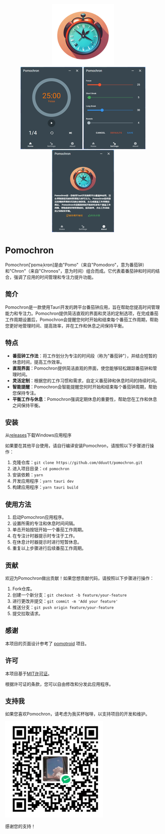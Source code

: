 <div align="center">
  <img alt="Pomotroid" src="src/assets/logo.png" width="200px">
</div>

<div  align="center">
 <img alt="Pomotroid" src="images/home.png" width="200px">
  <img alt="Pomotroid" src="images/settings.png" width="200px">
   <img alt="Pomotroid" src="images/about.png" width="200px">
</div>

# Pomochron

Pomochron[ˈpɒməˌkrɒn]是由"Pomo"（来自"Pomodoro"，意为番茄钟）和"Chron"（来自"Chronos"，意为时间）组合而成。它代表着番茄钟和时间的结合，强调了应用的时间管理和专注力提升功能。

## 简介

Pomochron是一款使用Tauri开发的跨平台番茄钟应用，旨在帮助您提高时间管理能力和专注力。Pomochron提供简洁直观的界面和灵活的定制选项，在完成番茄工作周期设置后，Pomochron会提醒您何时开始和结束每个番茄工作周期，帮助您更好地管理时间、提高效率，并在工作和休息之间保持平衡。

## 特点

- **番茄钟工作法**：将工作划分为专注的时间段（称为"番茄钟"），并结合短暂的休息时间，提高工作效率。
- **直观界面**：Pomochron提供简洁直观的界面，使您能够轻松跟踪番茄钟和管理时间。
- **灵活定制**：根据您的工作习惯和需求，自定义番茄钟和休息时间的持续时间。
- **智能提醒**：Pomochron会智能提醒您何时开始和结束每个番茄钟周期，帮助您保持专注。
- **平衡工作与休息**：Pomochron强调定期休息的重要性，帮助您在工作和休息之间保持平衡。

## 安装

从[releases](https://github.com/dduutt/pomochron/releases)下载Windows应用程序

如果要在其他平台使用，请自行编译安装Pomochron，请按照以下步骤进行操作：

1. 克隆仓库：`git clone https://github.com/dduutt/pomochron.git`
2. 进入项目目录：`cd pomochron`
3. 安装依赖：`yarn`
4. 开发应用程序：`yarn tauri dev`
5. 构建应用程序：`yarn tauri build`




## 使用方法

1. 启动Pomochron应用程序。
2. 设置所需的专注和休息时间间隔。
3. 单击开始按钮开始一个番茄工作周期。
4. 在专注计时器提示时专注于工作。
5. 在休息计时器提示时进行短暂休息。
6. 重复以上步骤进行后续番茄工作周期。


## 贡献

欢迎为Pomochron做出贡献！如果您想贡献代码，请按照以下步骤进行操作：

1. Fork仓库。
2. 创建一个新分支：`git checkout -b feature/your-feature`
3. 进行更改并提交：`git commit -m 'Add your feature'`
4. 推送分支：`git push origin feature/your-feature`
5. 提交拉取请求。


## 感谢

本项目的页面设计参考了 [pomotroid](https://github.com/Splode/pomotroid) 项目。

## 许可

本项目基于[MIT许可证](LICENSE)。

根据许可证的条款，您可以自由修改和分发此应用程序。

## 支持我

如果您喜欢Pomochron，请考虑为我买杯咖啡，以支持项目的开发和维护。

![take me coffee](src/assets/pay.png)


感谢您的支持！
